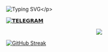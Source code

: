 ![Typing SVG](https://readme-typing-svg.herokuapp.com/?lines=𝗧𝗛𝗜𝗦+𝗜𝗦+𝗥𝗢𝗚𝗨𝗘+𝗣𝗦𝗘𝗨𝗗𝗢!;𝗔+𝗡𝗢𝗼𝗕+𝗣𝗬𝗧𝗛𝗢𝗡+𝗣𝗥𝗢-+𝗚𝗥𝗔𝗠𝗠𝗘𝗥!;𝗖𝗨𝗥𝗥𝗘𝗡𝗧𝗟𝗬+𝗦𝗧𝗨𝗗𝗬𝗜𝗡𝗚+𝗜𝗡+12𝘁𝗵+𝗦𝗧𝗔𝗡𝗗𝗔𝗥𝗗!)</p>

   [![𝗧𝗘𝗟𝗘𝗚𝗥𝗔𝗠](https://img.shields.io/badge/Telegram-%23E4405F.svg?logo=Telegram&logoColor=white)](https://telegram.dog/Oriksonic)

<p align="center">
<img src="https://github-stats-alpha.vercel.app/api/?username=Hackermanker&cc=000&tc=00ff00&ic=fff000&bc=fff" align="center">
</p>    

[![GitHub Streak](https://github-readme-streak-stats.herokuapp.com/?user=Hackermanker&theme=highcontrast)](https://github.com/Hackermanker/github-readme-streak-stats)
</div>  



